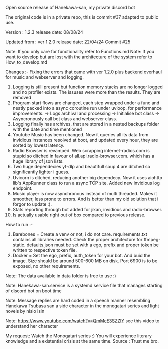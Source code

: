 Open source release of Hanekawa-san, my private discord bot

The original code is in a private repo, this is commit #37 adapted to public use.

Version : 1.2.3 release date: 08/08/24

Updated from : ver 1.2.0 release date: 22/04/24 Commit #25

Note: If you only care for functionality refer to Functions.md
Note: If you want to develop but are lost with the architecture of the system refer to How_to_develop.md

Changes :- Fixing the errors that came with ver 1.2.0 plus backend overhaul for music and webserver and logging.
1. Logging is still present but function memory stacks are no longer logged and no profiler exists. The issuses were more than the results. They are removed
2. Program start flows are changed, each step wrapped under a func and neatly packed into a async coroutine run under uvloop, for performance improvements.
-> Logs archival and processing -> Initialise bot class -> Asyncronously call bot class and webserver class.
3. Logging finally has archives, that are stored in a nested backups folder with the date and time mentioned
4. Youtube Music has been changed. Now it queries all its data from invidious instances resolved at boot, and updated every hour, they are sorted by lowest latency.
5. Radio Browser is revamped. Web scrapping internet-radios.com is stupid so ditched in favour of all.api.radio-browser.com. which has a huge library of json lists.
6. Two huge dependecies yt-dlp and beautifull soup 4 are ditched so significantly lighter i guess.
7. Uvicorn is ditched, reducing another big dependecy. Now it uses aiohttp lib's AppRunner class to run a async TCP site. Added new invidious log endpoint.
8. Music player is now asynchronous instead of multi threaded. Makes it smoother, less prone to errors. And is better than my old solution that i forgor to update :).
9. Stats reporting through bot added for jikan, invidious and radio-browser.
10. Is actually usable right out of box compared to previous release.

How to run :-
1. Barebones
 = Create a venv or not, i do not care. requirements.txt contains all libraries needed. Check the proper architecture for ffmpeg-static. defaults.json must be set with a ego, prefix and proper token be written to respective token file.
2. Docker
 = Set the ego, prefix, auth_token for your bot. And buid the image. Size should be around 500-600 MB on disk. Port 6900 is to be exposed, no other requirements.

Note: The data available in data folder is free to use :)

Note: Hanekawa-san.service is a systemd service file that manages starting of discord bot on boot time

Note: Message replies are hard coded in a speech manner resembling Hanekawa Tsubasa san a side character in the monogatari series and light novels by nisio isin

Note: https://www.youtube.com/watch?v=QmMcE3SZZlY see this video to understand her character

My request: Watch the Monogatari series :) You will experience literary knowledge and a existential crisis at the same time. Source : Trust me bro.
 
 
